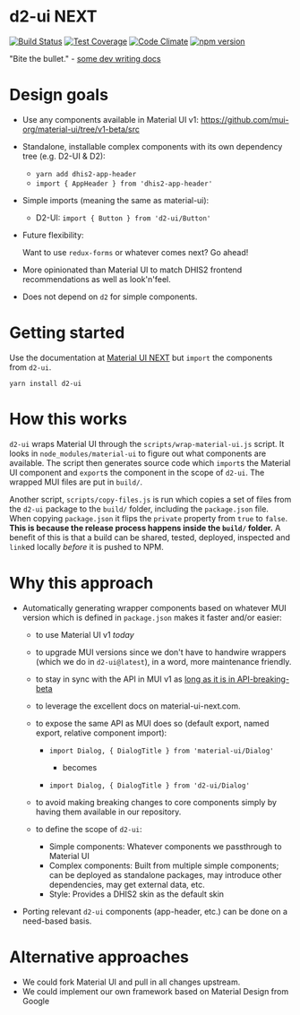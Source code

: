 # d2-ui NEXT

[![Build Status](https://travis-ci.org/dhis2/d2-ui.svg)](https://travis-ci.org/dhis2/d2-ui)
[![Test Coverage](https://codeclimate.com/github/dhis2/d2-ui/badges/coverage.svg)](https://codeclimate.com/github/dhis2/d2-ui/coverage)
[![Code Climate](https://codeclimate.com/github/dhis2/d2-ui/badges/gpa.svg)](https://codeclimate.com/github/dhis2/d2-ui)
[![npm version](https://badge.fury.io/js/d2-ui.svg)](https://badge.fury.io/js/d2-ui)

"Bite the bullet." - [some dev writing
docs](https://github.com/mui-org/material-ui#should-i-start-with-v1-beta)

# Design goals

- Use any components available in Material UI v1:
  https://github.com/mui-org/material-ui/tree/v1-beta/src

- Standalone, installable complex components with its own dependency tree (e.g. D2-UI & D2):
    
    * `yarn add dhis2-app-header`
    * `import { AppHeader } from 'dhis2-app-header'`

- Simple imports (meaning the same as material-ui):

    * D2-UI: `import { Button } from 'd2-ui/Button'`   

- Future flexibility:

    Want to use `redux-forms` or whatever comes next? Go ahead!

- More opinionated than Material UI to match DHIS2 frontend recommendations as well as look'n'feel.

- Does not depend on `d2` for simple components.

# Getting started

Use the documentation at [Material UI NEXT](https://material-ui-next.com/) but `import` the components from `d2-ui`.

```
yarn install d2-ui
```

# How this works

`d2-ui` wraps Material UI through the `scripts/wrap-material-ui.js` script. It looks in `node_modules/material-ui` to figure out what components are available. The script then generates source code which `import`s the Material UI component and `export`s the component in the scope of `d2-ui`. The wrapped MUI files are put in `build/`.

Another script, `scripts/copy-files.js` is run which copies a set of files from the `d2-ui` package to the `build/` folder, including the `package.json` file. When copying `package.json` it flips the `private` property from `true` to `false`. **This is because the release process happens inside the `build/` folder.** A benefit of this is that a build can be shared, tested, deployed, inspected and `link`ed locally *before* it is pushed to NPM.

# Why this approach

- Automatically generating wrapper components based on whatever MUI version which is defined in `package.json` makes it faster and/or easier:

    * to use Material UI v1 *today*

    * to upgrade MUI versions since we don't have to handwire wrappers (which we do in `d2-ui@latest`), in a word, more maintenance friendly.
    
    * to stay in sync with the API in MUI v1 as [long as it is in API-breaking-beta](https://github.com/mui-org/material-ui/releases)
    
    * to leverage the excellent docs on material-ui-next.com.
    
    * to expose the same API as MUI does so (default export, named export, relative component import):
        
        * `import Dialog, { DialogTitle } from 'material-ui/Dialog'`
        
            * becomes
            
        * `import Dialog, { DialogTitle } from 'd2-ui/Dialog'`
 
  * to avoid making breaking changes to core components simply by having them available in our repository.
  
  * to define the scope of `d2-ui`:
  
    * Simple components: Whatever components we passthrough to Material UI
    * Complex components: Built from multiple simple components; can be deployed as standalone packages, may introduce other dependencies, may get external data, etc.
    * Style: Provides a DHIS2 skin as the default skin
   
- Porting relevant `d2-ui` components (app-header, etc.) can be done on a need-based basis.
 
# Alternative approaches

- We could fork Material UI and pull in all changes upstream.
- We could implement our own framework based on Material Design from Google
